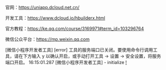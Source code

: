


官网：https://uniapp.dcloud.net.cn/

开发工具：https://www.dcloud.io/hbuilderx.html

官方教程：https://ke.qq.com/course/3169971#term_id=103296764

微信公众平台：https://mp.weixin.qq.com


[微信小程序开发者工具] [error] 工具的服务端口已关闭。要使用命令行调用工具，请在下方输入 y 以确认开启，或手动打开工具 -> 设置 -> 安全设置，将服务端口开启。
16:15:01.287 [微信小程序开发者工具] - initialize
[!](1.jpg)